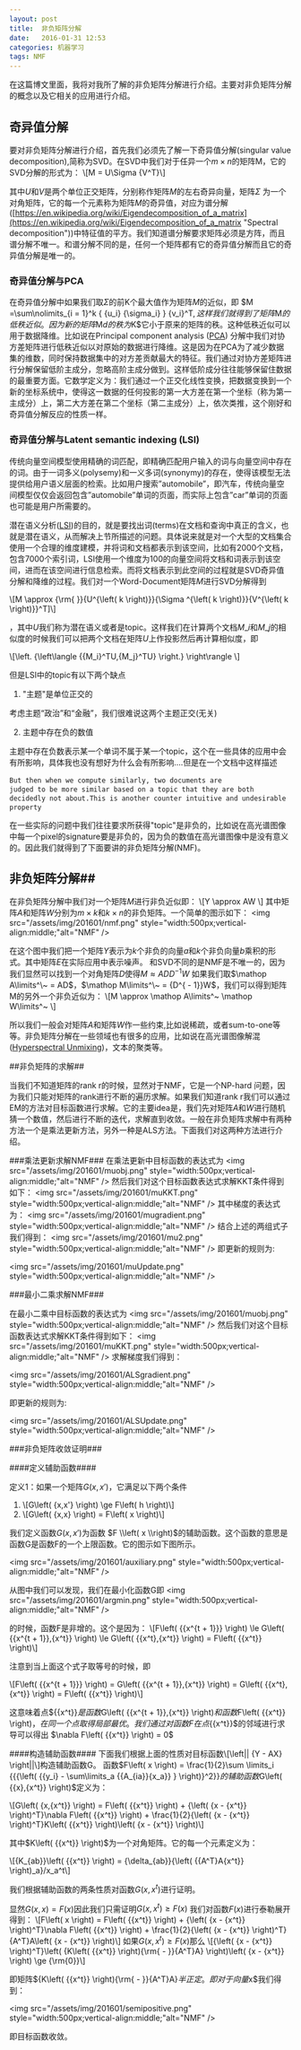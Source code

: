 ```yaml
---
layout: post
title:  非负矩阵分解
date:   2016-01-31 12:53
categories: 机器学习
tags: NMF
---
```


在这篇博文里面，我将对我所了解的非负矩阵分解进行介绍。主要对非负矩阵分解的概念以及它相关的应用进行介绍。

## 奇异值分解 ##

要对非负矩阵分解进行介绍，首先我们必须先了解一下奇异值分解(singular value decomposition),简称为SVD。在SVD中我们对于任异一个$m \times n$的矩阵M，它的SVD分解的形式为：
\\[M = U\Sigma {V^T}\\]

其中$U$和$V$是两个单位正交矩阵，分别称作矩阵$M$的左右奇异向量，矩阵$\Sigma$ 为一个对角矩阵，它的每一个元素称为矩阵$M$的奇异值，对应为谱分解([https://en.wikipedia.org/wiki/Eigendecomposition_of_a_matrix](https://en.wikipedia.org/wiki/Eigendecomposition_of_a_matrix "Spectral decomposition"))中特征值的平方。我们知道谱分解要求矩阵必须是方阵，而且谱分解不唯一。和谱分解不同的是，任何一个矩阵都有它的奇异值分解而且它的奇异值分解是唯一的。

### 奇异值分解与PCA ###

在奇异值分解中如果我们取$\Sigma$的前K个最大值作为矩阵$M$的近似，即
$M =\sum\nolimits\_{i = 1}^k { \{u\_i} {\sigma\_i} } {v\_i}^T$,这样我们就得到了矩阵$M$的低秩近似。因为新的矩阵$M$d的秩为$K$它小于原来的矩阵的秩。这种低秩近似可以用于数据降维。比如说在Principal component analysis ([PCA](https://en.wikipedia.org/wiki/Principal_component_analysis "PCA")) 分解中我们对协方差矩阵进行低秩近似以对原始的数据进行降维。这是因为在PCA为了减少数据集的维数，同时保持数据集中的对方差贡献最大的特征。我们通过对协方差矩阵进行分解保留低阶主成分，忽略高阶主成分做到。这样低阶成分往往能够保留住数据的最重要方面。它数学定义为：我们通过一个正交化线性变换，把数据变换到一个新的坐标系统中，使得这一数据的任何投影的第一大方差在第一个坐标（称为第一主成分）上，第二大方差在第二个坐标（第二主成分）上，依次类推，这个刚好和奇异值分解反应的性质一样。


### 奇异值分解与Latent semantic indexing (LSI)  ###

传统向量空间模型使用精确的词匹配，即精确匹配用户输入的词与向量空间中存在的词。由于一词多义(polysemy)和一义多词(synonymy)的存在，使得该模型无法提供给用户语义层面的检索。比如用户搜索”automobile”，即汽车，传统向量空间模型仅仅会返回包含”automobile”单词的页面，而实际上包含”car”单词的页面也可能是用户所需要的。

潜在语义分析([LSI](https://en.wikipedia.org/wiki/Latent_semantic_indexing "LSI"))的目的，就是要找出词(terms)在文档和查询中真正的含义，也就是潜在语义，从而解决上节所描述的问题。具体说来就是对一个大型的文档集合使用一个合理的维度建模，并将词和文档都表示到该空间，比如有2000个文档，包含7000个索引词，LSI使用一个维度为100的向量空间将文档和词表示到该空间，进而在该空间进行信息检索。而将文档表示到此空间的过程就是SVD奇异值分解和降维的过程。我们对一个Word-Document矩阵$M$进行SVD分解得到

\\[M \approx {\rm{ }}{U^{\left( k \right)}}{\Sigma ^{\left( k \right)}}{V^{\left( k \right)}}^T\]\\]

，其中$U$我们称为潜在语义或者是topic。这样我们在计算两个文档$M\_i$和$M\_j$的相似度的时候我们可以把两个文档在矩阵$U$上作投影然后再计算相似度，即

\\[\left. {\left\langle {\{M\_i}^TU,\{M\_j}^TU} \right.} \right\rangle \\]

但是LSI中的topic有以下两个缺点

1.  "主题"是单位正交的
	
考虑主题“政治”和“金融”，我们很难说这两个主题正交(无关)

2.  主题中存在负的数值

主题中存在负数表示某一个单词不属于某一个topic，这个在一些具体的应用中会有所影响，具体我也没有想好为什么会有所影响....但是在一个文档中这样描述

    But then when we compute similarly, two documents are
    judged to be more similar based on a topic that they are both decidedly not about.This is another counter intuitive and undesirable property

在一些实际的问题中我们往往要求所获得"topic"是非负的，比如说在高光谱图像中每一个pixel的signature要是非负的，因为负的数值在高光谱图像中是没有意义的。因此我们就得到了下面要讲的非负矩阵分解(NMF)。
## 非负矩阵分解##

在非负矩阵分解中我们对一个矩阵$M$进行非负近似即：
\\[Y \approx AW \\]
其中矩阵$A$和矩阵$W$分别为$m \times k$和$k \times n$的非负矩阵。一个简单的图示如下：
<img src="/assets/img/201601/nmf.png" style="width:500px;vertical-align:middle;"alt="NMF"  />

在这个图中我们把一个矩阵$Y$表示为$k$个非负的向量$a$和$k$个非负向量$b$乘积的形式。其中矩阵$E$在实际应用中表示噪声。
和SVD不同的是NMF是不唯一的，因为我们显然可以找到一个对角矩阵$D$使得$M \approx AD{D^{ - 1}}W$ 如果我们取$\mathop A\limits^\~  = AD$，$\mathop M\limits^\~  = {D^{ - 1}}W$，我们可以得到矩阵M的另外一个非负近似为：
\\[M \approx \mathop A\limits^\~ \mathop W\limits^\~ \\]

所以我们一般会对矩阵$A$和矩阵$W$作一些约束,比如说稀疏，或者sum-to-one等等。非负矩阵分解在一些领域也有很多的应用，比如说在高光谱图像解混([Hyperspectral Unmixing](https://www.google.com.hk/url?sa=t&rct=j&q=&esrc=s&source=web&cd=1&cad=rja&uact=8&ved=0ahUKEwjfr8HfutTKAhUCOiYKHeWIB1EQFggcMAA&url=http%3A%2F%2Fwww.lx.it.pt%2F~bioucas%2Ffiles%2Fieee_jstars_unmixing_overview_12.pdf&usg=AFQjCNE4yDbkWSzBzHI503jjjVARUEd80A "HyperSpectral Unmixing"))，文本的聚类等。


##非负矩阵的求解##

当我们不知道矩阵的rank r的时候，显然对于NMF，它是一个NP-hard 问题，因为我们只能对矩阵的rank进行不断的遍历求解。如果我们知道rank r我们可以通过EM的方法对目标函数进行求解。它的主要idea是，我们先对矩阵$A$和$W$进行随机猜一个数值，然后进行不断的迭代，求解直到收敛。一般在非负矩阵求解中有两种方法一个是乘法更新方法，另外一种是ALS方法。下面我们对这两种方法进行介绍。

###乘法更新求解NMF###
在乘法更新中目标函数的表达式为
<img src="/assets/img/201601/muobj.png" style="width:500px;vertical-align:middle;"alt="NMF"  />
然后我们对这个目标函数表达式求解KKT条件得到如下：
<img src="/assets/img/201601/muKKT.png" style="width:500px;vertical-align:middle;"alt="NMF"  />
其中梯度的表达式为：
<img src="/assets/img/201601/mugradient.png" style="width:500px;vertical-align:middle;"alt="NMF"  />
结合上述的两组式子我们得到：
<img src="/assets/img/201601/mu2.png" style="width:500px;vertical-align:middle;"alt="NMF"  />
即更新的规则为:

<img src="/assets/img/201601/muUpdate.png" style="width:500px;vertical-align:middle;"alt="NMF"  />

###最小二乘求解NMF###

在最小二乘中目标函数的表达式为
<img src="/assets/img/201601/muobj.png" style="width:500px;vertical-align:middle;"alt="NMF"  />
然后我们对这个目标函数表达式求解KKT条件得到如下：
<img src="/assets/img/201601/muKKT.png" style="width:500px;vertical-align:middle;"alt="NMF"  />
求解梯度我们得到：

<img src="/assets/img/201601/ALSgradient.png" style="width:500px;vertical-align:middle;"alt="NMF"  />


即更新的规则为:

<img src="/assets/img/201601/ALSUpdate.png" style="width:500px;vertical-align:middle;"alt="NMF"  />


###非负矩阵收敛证明###

####定义辅助函数####

定义1：如果一个矩阵$G\left( {x,x'} \right)$，它满足以下两个条件

1. \\[G\left( {x,x'} \right) \ge F\left( h \right)\\]
2. \\[G\left( {x,x} \\right) = F\\left( x \\right)\\]

我们定义函数$G\left( {x,x'} \right)$为函数
$F \\left( x \\right)$的辅助函数。这个函数的意思是函数G是函数F的一个上限函数。它的图示如下图所示。

<img src="/assets/img/201601/auxiliary.png" style="width:500px;vertical-align:middle;"alt="NMF"  />

从图中我们可以发现，我们在最小化函数G即
<img src="/assets/img/201601/argmin.png" style="width:500px;vertical-align:middle;"alt="NMF"  />


的时候，函数F是非增的。这个是因为：
\\[F\left( \{\{x^{t + 1}}} \right) \le G\left( \{\{x^{t + 1}},{x^t}} \right) \le G\left( \{\{x^t},{x^t}} \right) = F\left( \{\{x^t}} \right)\\]

注意到当上面这个式子取等号的时候，即

\\[F\left( \{\{x^{t + 1}}} \right) = G\left( \{\{x^{t + 1}},{x^t}} \right) = G\left( \{\{x^t},{x^t}} \right) = F\left( \{\{x^t}} \right)\\]

这意味着点$\{\{x^t}}$是函数$G\left( \{\{x^{t + 1}},{x^t}} \right)$和函数$F\left( \{\{x^t}} \right)$，在同一个点取得局部最优。我们通过对函数F在点$\{\{x^t}}$的邻域进行求导可以得出
$\nabla F\left( \{\{x^t}} \right) = 0$

####构造辅助函数####
下面我们根据上面的性质对目标函数\\[\left\|\| {Y - AX} \right\|\|\\]构造辅助函数G。
函数$F\left( x \right) = \frac{1}{2}\sum \limits\_i \{\{\{\left( \{\{y\_i} - \sum\limits\_a \{\{A\_{ia}}{x\_a}} } \right)}^2}}$的辅助函数$G\left( \{\{x},{x^t}} \right)$定义为：

\\[G\left( {x,{x^t}} \right) = F\left( \{\{x^t}} \right) + {\left( {x - {x^t}} \right)^T}\nabla F\left( \{\{x^t}} \right) + \frac{1}{2}{\left( {x - {x^t}} \right)^T}K\left( \{\{x^t}} \right)\left( {x - {x^t}} \right)\\]

其中$K\left( \{\{x^t}} \right)$为一个对角矩阵。它的每一个元素定义为：

\\[{K_{ab}}\left( {{x^t}} \right) = {\delta\_{ab}}{\left( \{\{A^T}A{x^t}} \right)\_a}/x\_a^t\\]

我们根据辅助函数的两条性质对函数$G\left( {x,{x^t}} \right)$进行证明。

显然$G\left( {x,x} \right) = F\left( x \right)$因此我们只需证明$G\left( {x,{x^t}} \right) \ge F\left( x \right)$
我们对函数$F\left( x \right)$进行泰勒展开得到：
\\[F\left( x \right) = F\left( \{\{x^t}} \right) + {\left( {x - {x^t}} \right)^T}\nabla F\left( {{x^t}} \right) + \frac{1}{2}{\left( {x - {x^t}} \right)^T}{A^T}A\left( {x - {x^t}} \right)\\]
如果$G\left( {x,{x^t}} \right) \ge F\left( x \right)$那么
\\[{\left( {x - {x^t}} \right)^T}\left( {K\left( \{\{x^t}} \right){\rm{ - }}{A^T}A} \right)\left( {x - {x^t}} \right) \ge {\rm{0}}\\]

即矩阵${K\left( \{\{x^t}} \right){\rm{ - }}{A^T}A}$半正定。即对于向量$x$我们得到：


<img src="/assets/img/201601/semipositive.png" style="width:500px;vertical-align:middle;"alt="NMF"  />

即目标函数收敛。








